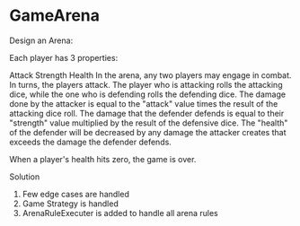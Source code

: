 # GameArena

Design an Arena:

Each player has 3 properties:

Attack
Strength
Health
In the arena, any two players may engage in combat. In turns, the players attack. The player who is attacking rolls the attacking dice, while the one who is defending rolls the defending dice. The damage done by the attacker is equal to the "attack" value times the result of the attacking dice roll. The damage that the defender defends is equal to their "strength" value multiplied by the result of the defensive dice.
The "health" of the defender will be decreased by any damage the attacker creates that exceeds the damage the defender defends.

When a player's health hits zero, the game is over.

Solution

1. Few edge cases are handled
2. Game Strategy is handled
3. ArenaRuleExecuter is added to handle all arena rules
